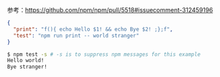参考：https://github.com/npm/npm/pull/5518#issuecomment-312459196

```json
{
  "print": "f(){ echo Hello $1! && echo Bye $2! ;};f",
  "test": "npm run print -- world stranger"
}
```

```bash
$ npm test -s # -s is to suppress npm messages for this example
Hello world!
Bye stranger!
```